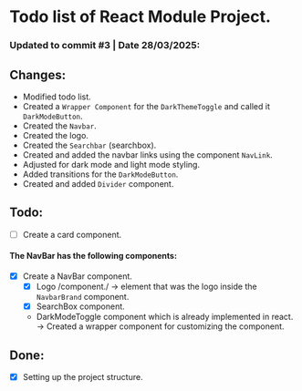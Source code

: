# Todo list of React Module Project.

### Updated to commit #3 | Date 28/03/2025:

## Changes:

-   Modified todo list.
-   Created a `Wrapper Component` for the `DarkThemeToggle` and called it `DarkModeButton`.
-   Created the `Navbar`.
-   Created the logo.
-   Created the `Searchbar` (searchbox).
-   Created and added the navbar links using the component `NavLink`.
-   Adjusted for dark mode and light mode styling.
-   Added transitions for the `DarkModeButton`.
-   Created and added `Divider` component.

## Todo:

-   [ ] Create a card component.

#### The NavBar has the following components:

-   [x] Create a NavBar component.
    -   [x] Logo /component./ -> element that was the logo inside the `NavbarBrand` component.
    -   [x] SearchBox component.
    -   DarkModeToggle component which is already implemented in react. -> Created a wrapper component for customizing the component.

## Done:

-   [x] Setting up the project structure.
